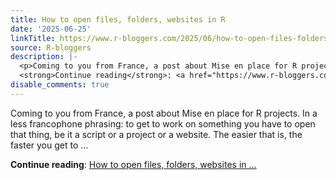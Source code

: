 ```yaml
---
title: How to open files, folders, websites in R
date: '2025-06-25'
linkTitle: https://www.r-bloggers.com/2025/06/how-to-open-files-folders-websites-in-r/
source: R-bloggers
description: |-
  <p>Coming to you from France, a post about Mise en place for R projects. In a less francophone phrasing: to get to work on something you have to open that thing, be it a script or a project or a website. The easier that is, the faster you get to ...</p>
  <strong>Continue reading</strong>: <a href="https://www.r-bloggers.com/2025/06/how-to-open-files-folders-websites-in-r/">How to open files, folders, websites in ...
disable_comments: true
---
```

<p>Coming to you from France, a post about Mise en place for R projects. In a less francophone phrasing: to get to work on something you have to open that thing, be it a script or a project or a website. The easier that is, the faster you get to ...</p>
<strong>Continue reading</strong>: <a href="https://www.r-bloggers.com/2025/06/how-to-open-files-folders-websites-in-r/">How to open files, folders, websites in ...